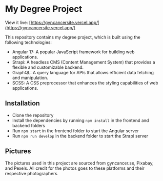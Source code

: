 # My Degree Project

View it live: [https://gyncancersite.vercel.app/](https://gyncancersite.vercel.app/)

This repository contains my degree project, which is built using the following technologies:

-   Angular 17: A popular JavaScript framework for building web applications.
-   Strapi: A headless CMS (Content Management System) that provides a flexible and customizable backend.
-   GraphQL: A query language for APIs that allows efficient data fetching and manipulation.
-   SCSS: A CSS preprocessor that enhances the styling capabilities of web applications.

## Installation

-   Clone the repository
-   Install the dependencies by running `npm install` in the frontend and backend folders
-   Run `npm start` in the frontend folder to start the Angular server
-   Run `npm run develop` in the backend folder to start the Strapi server

## Pictures

The pictures used in this project are sourced from gyncancer.se, Pixabay, and Pexels. All credit for the photos goes to these platforms and their respective photographers.
